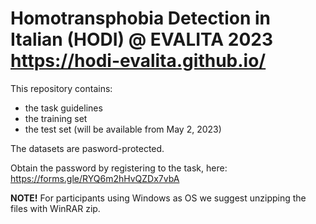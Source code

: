 # Homotransphobia Detection in Italian (HODI) @ EVALITA 2023 https://hodi-evalita.github.io/

This repository contains:
- the task guidelines
- the training set
- the test set (will be available from May 2, 2023)

The datasets are pasword-protected.

Obtain the password by registering to the task, here: https://forms.gle/RYQ6m2hHvQZDx7vbA

**NOTE!** For participants using Windows as OS we suggest unzipping the files with WinRAR zip.
